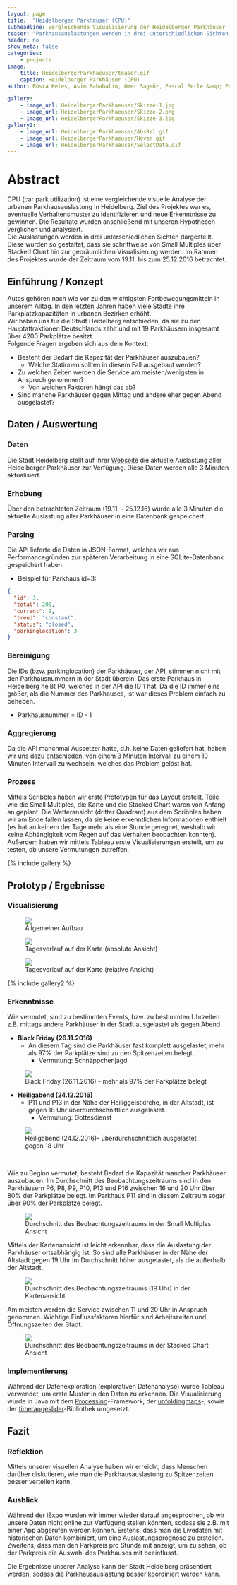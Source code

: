 ```yaml
---
layout: page
title:  "Heidelberger Parkhäuser (CPU)"
subheadline: Vergleichende Visualisierung der Heidelberger Parkhäuser
teaser: "Parkhausauslastungen werden in drei unterschiedlichen Sichten dargestellt"
header: no
show_meta: false
categories:
    - projects
image:
    title: HeidelbergerParkhaeuser/teaser.gif
    caption: Heidelberger Parkhäuser (CPU)
author: Büsra Keles, Asim Bababalim, Ömer Sagsöz, Pascal Perle &amp; Patrick Domscheid

gallery:
    - image_url: HeidelbergerParkhaeuser/Skizze-1.jpg
    - image_url: HeidelbergerParkhaeuser/Skizze-2.png
    - image_url: HeidelbergerParkhaeuser/Skizze-3.jpg
gallery2:
    - image_url: HeidelbergerParkhaeuser/AbsRel.gif
    - image_url: HeidelbergerParkhaeuser/Hover.gif
    - image_url: HeidelbergerParkhaeuser/SelectDate.gif
---
```


# Abstract
CPU (car park utilization) ist eine vergleichende visuelle Analyse der urbanen Parkhausauslastung in Heidelberg. Ziel des Projektes war es, eventuelle Verhaltensmuster zu identifizieren und neue Erkenntnisse zu gewinnen. Die Resultate wurden anschließend mit unseren Hypothesen verglichen und analysiert. <br/>
Die Auslastungen werden in drei unterschiedlichen Sichten dargestellt. Diese wurden so gestaltet, dass sie schrittweise von Small Multiples über Stacked Chart hin zur georäumlichen Visualisierung werden. Im Rahmen des Projektes wurde der Zeitraum vom 19.11. bis zum 25.12.2016 betrachtet. 

## Einführung / Konzept
Autos gehören nach wie vor zu den wichtigsten Fortbewegungsmitteln in unserem Alltag. In den letzten Jahren haben viele Städte ihre Parkplatzkapazitäten in urbanen Bezirken erhöht. <br/>
Wir haben uns für die Stadt Heidelberg entschieden, da sie zu den Hauptattraktionen Deutschlands zählt und mit 19 Parkhäusern insgesamt über 4200 Parkplätze besitzt. <br/>
Folgende Fragen ergeben sich aus dem Kontext:

* Besteht der Bedarf die Kapazität der Parkhäuser auszubauen? 
  * Welche Stationen sollten in diesem Fall ausgebaut werden?
* Zu welchen Zeiten werden die Service am meisten/wenigsten in Anspruch genommen?
  * Von welchen Faktoren hängt das ab?
* Sind manche Parkhäuser gegen Mittag und andere eher gegen Abend ausgelastet?


## Daten / Auswertung

### Daten
Die Stadt Heidelberg stellt auf ihrer [Webseite](http://parken.heidelberg.de/) die aktuelle Auslastung aller Heidelberger Parkhäuser zur Verfügung. Diese Daten werden alle 3 Minuten aktualisiert.

### Erhebung
Über den betrachteten Zeitraum (19.11. - 25.12.16) wurde alle 3 Minuten die aktuelle Auslastung aller Parkhäuser in eine Datenbank gespeichert.

### Parsing
Die API lieferte die Daten in JSON-Format, welches wir aus Performancegründen zur späteren Verarbeitung in eine SQLite-Datenbank gespeichert haben.

* Beispiel für Parkhaus id=3:

```json
{
  "id": 3,
  "total": 200,
  "current": 9,
  "trend": "constant",
  "status": "closed",
  "parkinglocation": 3
}
```

### Bereinigung
Die IDs (bzw. parkinglocation) der Parkhäuser, der API, stimmen nicht mit den Parkhausnummern in der Stadt überein. Das erste Parkhaus in Heidelberg heißt P0, welches in der API die ID 1 hat. Da die ID immer eins größer, als die Nummer des Parkhauses, ist war dieses Problem einfach zu beheben.

* Parkhausnummer = ID - 1

### Aggregierung
Da die API manchmal Aussetzer hatte, d.h. keine Daten geliefert hat, haben wir uns dazu entschieden, von einem 3 Minuten Intervall zu einem 10 Minuten Intervall zu wechseln, welches das Problem gelöst hat.

### Prozess
Mittels Scribbles haben wir erste Prototypen für das Layout erstellt. Teile wie die Small Multiples, die Karte und die Stacked Chart waren von Anfang an geplant. Die Wetteransicht (dritter Quadrant) aus dem Scribbles haben wir am Ende fallen lassen, da sie keine erkenntlichen Informationen enthielt (es hat an keinem der Tage mehr als eine Stunde geregnet, weshalb wir keine Abhängigkeit vom Regen auf das Verhalten beobachten konnten).
Außerdem haben wir mittels Tableau erste Visualisierungen erstellt, um zu testen, ob unsere Vermutungen zutreffen.

{% include gallery %}


## Prototyp / Ergebnisse

### Visualisierung

<figure>
  <img src="{{ site.urlimg }}/HeidelbergerParkhaeuser/Overview.png" />
  <figcaption >Allgemeiner Aufbau</figcaption>
</figure>

<figure>
  <img src="{{ site.urlimg }}/HeidelbergerParkhaeuser/TimelineAbs.gif" />
  <figcaption >Tagesverlauf auf der Karte (absolute Ansicht)</figcaption>
</figure>

<figure>
  <img src="{{ site.urlimg }}/HeidelbergerParkhaeuser/TimelineRel.gif" />
  <figcaption >Tagesverlauf auf der Karte (relative Ansicht)</figcaption>
</figure>

{% include gallery2 %}



### Erkenntnisse
Wie vermutet, sind zu bestimmten Events, bzw. zu bestimmten Uhrzeiten z.B. mittags andere Parkhäuser in der Stadt ausgelastet als gegen Abend.

* **Black Friday (26.11.2016)** <br/>
  * An diesem Tag sind die Parkhäuser fast komplett ausgelastet, mehr als 97% der Parkplätze sind zu den Spitzenzeiten belegt.<br/>
    * Vermutung: Schnäppchenjagd
<figure>
  <img src="{{ site.urlimg }}/HeidelbergerParkhaeuser/erkenntnisse-26.png" />
  <figcaption >Black Friday (26.11.2016) - mehr als 97% der Parkplätze belegt</figcaption>
</figure>


* **Heiligabend (24.12.2016)** <br/>
  * P11 und P13 in der Nähe der Heiliggeistkirche, in der Altstadt, ist gegen 18 Uhr überdurchschnittlich ausgelastet.<br/>
    * Vermutung: Gottesdienst
<figure>
  <img src="{{ site.urlimg }}/HeidelbergerParkhaeuser/erkenntnisse-24.png" />
  <figcaption >Heiligabend (24.12.2016)- überdurchschnittlich ausgelastet gegen 18 Uhr</figcaption>
</figure>

<br/>

Wie zu Beginn vermutet, besteht Bedarf die Kapazität mancher Parkhäuser auszubauen. 
Im Durchschnitt des Beobachtungszeitraums sind in den Parkhäusern P6, P8, P9, P10, P13 und P16 zwischen 16 und 20 Uhr über 80% der Parkplätze belegt. Im Parkhaus P11 sind in diesem Zeitraum sogar über 90% der Parkplätze belegt.
<figure>
  <img src="{{ site.urlimg }}/HeidelbergerParkhaeuser/erkenntnisse-all.png" />
  <figcaption >Durchschnitt des Beobachtungszeitraums in der Small Multiples Ansicht</figcaption>
</figure>

Mittels der Kartenansicht ist leicht erkennbar, dass die Auslastung der Parkhäuser ortsabhängig ist. So sind alle Parkhäuser in der Nähe der Altstadt gegen 19 Uhr im Durchschnitt höher ausgelastet, als die außerhalb der Altstadt.
<figure>
  <img src="{{ site.urlimg }}/HeidelbergerParkhaeuser/erkenntnisse-all-map.png" />
  <figcaption >Durchschnitt des Beobachtungszeitraums (19 Uhr) in der Kartenansicht</figcaption>
</figure>

Am meisten werden die Service zwischen 11 und 20 Uhr in Anspruch genommen. Wichtige Einflussfaktoren hierfür sind Arbeitszeiten und Öffnungszeiten der Stadt.
<figure>
  <img src="{{ site.urlimg }}/HeidelbergerParkhaeuser/erkenntnisse-all-sacked.png" />
  <figcaption >Durchschnitt des Beobachtungszeitraums in der Stacked Chart Ansicht</figcaption>
</figure>

### Implementierung
Während der Datenexploration (explorativen Datenanalyse) wurde Tableau verwendet, um erste Muster in den Daten zu erkennen.
Die Visualisierung wurde in Java mit dem [Processing](https://processing.org/)-Framework, der [unfoldingmaps](http://unfoldingmaps.org/)-, sowie der [timerangeslider](https://github.com/tillnagel/timerangeslider)-Bibliothek umgesetzt.

## Fazit

### Reflektion
Mittels unserer visuellen Analyse haben wir erreicht, dass Menschen darüber diskutieren, wie man die Parkhausauslastung zu Spitzenzeiten besser verteilen kann.

### Ausblick
Während der iExpo wurden wir immer wieder darauf angesprochen, ob wir unsere Daten nicht online zur Verfügung stellen könnten, sodass sie z.B. mit einer App abgerufen werden können.
Erstens, dass man die Livedaten mit historischen Daten kombiniert, um eine Auslastungsprognose zu erstellen. Zweitens, dass man den Parkpreis pro Stunde mit anzeigt, um zu sehen, ob der Parkpreis die Auswahl des Parkhauses mit beeinflusst.

Die Ergebnisse unserer Analyse kann der Stadt Heidelberg präsentiert werden, sodass die Parkhausauslastung besser koordiniert werden kann.